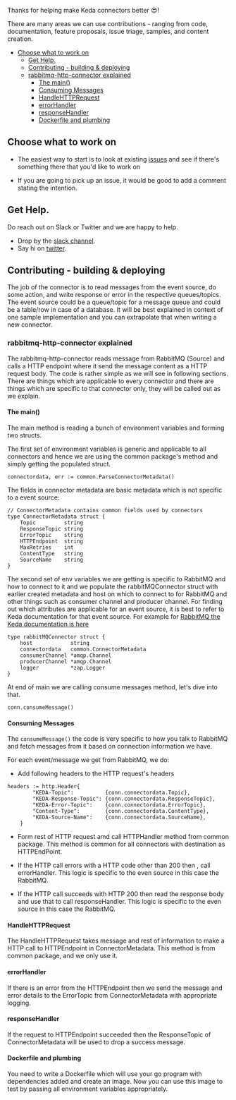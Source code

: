 Thanks for helping make Keda connectors better 😍!

There are many areas we can use contributions - ranging from code, documentation, feature proposals, issue triage, samples, and content creation.

* [Choose what to work on](#choose-what-to-work-on)
    * [Get Help.](#get-help)
    * [Contributing - building &amp; deploying](#contributing---building--deploying)
    * [rabbitmq-http-connector explained](#rabbitmq-http-connector-explained)
        * [The main()](#the-main)
        * [Consuming Messages](#consuming-messages)
        * [HandleHTTPRequest](#handlehttprequest)
        * [errorHandler](#errorhandler)
        * [responseHandler](#responsehandler)
        * [Dockerfile and plumbing](#dockerfile-and-plumbing)

## Choose what to work on

* The easiest way to start is to look at existing [issues](https://github.com/fission/keda-connectors/issues) and see if there's something there that you'd like to work on

* If you are going to pick up an issue, it would be good to add a comment stating the intention.

## Get Help.

Do reach out on Slack or Twitter and we are happy to help.

 * Drop by the [slack channel](http://slack.fission.io).
 * Say hi on [twitter](https://twitter.com/fissionio).

## Contributing - building & deploying

The job of the connector is to read messages from the event source, do some action, and write response or error in the respective queues/topics. The event source could be a queue/topic for a message queue and could be a table/row in case of a database. It will be best explained in context of one sample implementation and you can extrapolate that when writing a new connector.

### rabbitmq-http-connector explained

The rabbitmq-http-connector reads message from RabbitMQ (Source) and calls a HTTP endpoint where it send the message content as a HTTP request body. The code is rather simple as we will see in following sections. There are things which are applicable to every connector and there are things which are specific to that connector only, they will be called out as we explain.

#### The main()

The main method is reading a bunch of environment variables and forming two structs. 

The first set of environment variables is generic and applicable to all connectors and hence we are using the common package's method and simply getting the populated struct.

```
connectordata, err := common.ParseConnectorMetadata()

```

The fields in connector metadata are basic metadata which is not specific to a event source:

```
// ConnectorMetadata contains common fields used by connectors
type ConnectorMetadata struct {
	Topic         string
	ResponseTopic string
	ErrorTopic    string
	HTTPEndpoint  string
	MaxRetries    int
	ContentType   string
	SourceName    string
}
```

The second set of env variables we are getting is specific to RabbitMQ and how to connect to it and we populate the rabbitMQConnector struct with earlier created metadata and host on which to connect to for RabbitMQ and other things such as consumer channel and producer channel. For finding out which attributes are applicable for an event source, it is best to refer to Keda documentation for that event source. For example for [RabbitMQ the Keda documentation is here](https://keda.sh/docs/2.0/scalers/rabbitmq-queue/)

```
type rabbitMQConnector struct {
	host            string
	connectordata   common.ConnectorMetadata
	consumerChannel *amqp.Channel
	producerChannel *amqp.Channel
	logger          *zap.Logger
}
```

At end of main we are calling consume messages method, let's dive into that.

```
conn.consumeMessage()
```

#### Consuming Messages

The `consumeMessage()` the code is very specific to how you talk to RabbitMQ and fetch messages from it based on connection information we have. 

For each event/message we get from RabbitMQ, we do:

* Add following headers to the HTTP request's headers

```
headers := http.Header{
		"KEDA-Topic":          {conn.connectordata.Topic},
		"KEDA-Response-Topic": {conn.connectordata.ResponseTopic},
		"KEDA-Error-Topic":    {conn.connectordata.ErrorTopic},
		"Content-Type":        {conn.connectordata.ContentType},
		"KEDA-Source-Name":    {conn.connectordata.SourceName},
	}
```

* Form rest of HTTP request amd call HTTPHandler method from common package. This method is common for all connectors with destination as HTTPEndPoint.

* If the HTTP call errors with a HTTP code other than 200 then , call errorHandler. This logic is specific to the even source in this case the RabbitMQ.

* If the HTTP call succeeds with HTTP 200 then read the response body and use that to call responseHandler. This logic is specific to the even source in this case the RabbitMQ.

#### HandleHTTPRequest

The HandleHTTPRequest takes message and rest of information to make a HTTP call to HTTPEndpoint in ConnectorMetadata. This method is from common package, and we only use it.

#### errorHandler

If there is an error from the HTTPEndpoint then we send the message and error details to the ErrorTopic from ConnectorMetadata with appropriate logging.

#### responseHandler

If the request to HTTPEndpoint succeeded then the ResponseTopic of ConnectorMetadata will be used to drop a success message.

#### Dockerfile and plumbing

You need to write a Dockerfile which will use your go program with dependencies added and create an image. Now you can use this image to test by passing all environment variables appropriately.